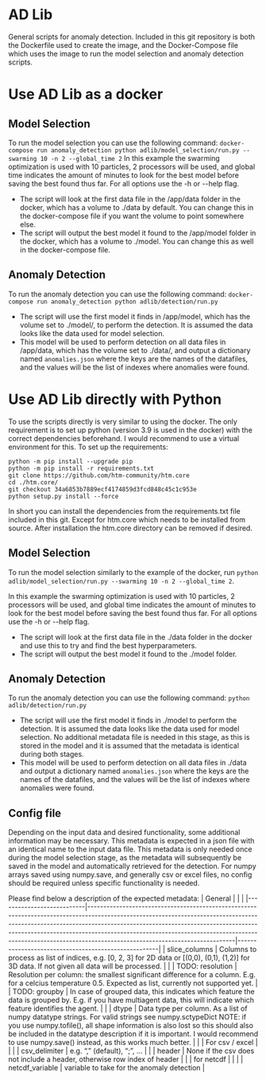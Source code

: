 # AD Lib
General scripts for anomaly detection. Included in this git repository is both the Dockerfile used to create the image, and the Docker-Compose file which uses the image to run the model selection and anomaly detection scripts. 

# Use AD Lib as a docker

## Model Selection
To run the model selection you can use the following command:
`docker-compose run anomaly_detection python adlib/model_selection/run.py --swarming 10 -n 2 --global_time 2`
In this example the swarming optimization is used with 10 particles, 2 processors will be used, and global time indicates the amount of minutes to look for the best model before saving the best found thus far. For all options use the -h or --help flag. 
- The script will look at the first data file in the /app/data folder in the docker, which has a volume to ./data by default. You can change this in the docker-compose file if you want the volume to point somewhere else. 
- The script will output the best model it found to the /app/model folder in the docker, which has a volume to ./model. You can change this as well in the docker-compose file.

## Anomaly Detection
To run the anomaly detection you can use the following command:
`docker-compose run anomaly_detection python adlib/detection/run.py`
- The script will use the first model it finds in /app/model, which has the volume set to ./model/, to perform the detection. It is assumed the data looks like the data used for model selection.
- This model will be used to perform detection on all data files in /app/data, which has the volume set to ./data/, and output a dictionary named `anomalies.json` where the keys are the names of the datafiles, and the values will be the list of indexes where anomalies were found.

# Use AD Lib directly with Python
To use the scripts directly is very similar to using the docker. The only requirement is to set up python (version 3.9 is used in the docker) with the correct dependencies beforehand.
I would recommend to use a virtual environment for this. To set up the requirements:

```
python -m pip install --upgrade pip
python -m pip install -r requirements.txt
git clone https://github.com/htm-community/htm.core
cd ./htm.core/
git checkout 34a6853b7889ecf4174859d3fcd848c45c1c953e
python setup.py install --force
```

In short you can install the dependencies from the requirements.txt file included in this git. Except for htm.core which needs to be installed from source. After installation the htm.core directory can be removed if desired. 

## Model Selection

To run the model selection similarly to the example of the docker, run `python adlib/model_selection/run.py --swarming 10 -n 2 --global_time 2`. 

In this example the swarming optimization is used with 10 particles, 2 processors will be used, and global time indicates the amount of minutes to look for the best model before saving the best found thus far. For all options use the -h or --help flag. 
- The script will look at the first data file in the ./data folder in the docker and use this to try and find the best hyperparameters.
- The script will output the best model it found to the ./model folder. 

## Anomaly Detection
To run the anomaly detection you can use the following command:
`python adlib/detection/run.py`
- The script will use the first model it finds in ./model to perform the detection. It is assumed the data looks like the data used for model selection. No additional metadata file is needed in this stage, as this is stored in the model and it is assumed that the metadata is identical during both stages.
- This model will be used to perform detection on all data files in ./data and output a dictionary named `anomalies.json` where the keys are the names of the datafiles, and the values will be the list of indexes where anomalies were found.

## Config file
Depending on the input data and desired functionality, some additional information may be necessary. This metadata is expected in a json file with an identical name to the input data file. This metadata is only needed once during the model selection stage, as the metadata will subsequently be saved in the model and automatically retrieved for the detection. For numpy arrays saved using numpy.save, and generally csv or excel files, no config should be required unless specific functionality is needed.

Please find below a description of the expected metadata:
|     General               |                                                                                                                                                                                                                                                                                                                                                                      |                                                     |
|---------------------------|----------------------------------------------------------------------------------------------------------------------------------------------------------------------------------------------------------------------------------------------------------------------------------------------------------------------------------------------------------------------|-----------------------------------------------------|
|     slice_columns    |     Columns   to process as list of indices, e.g. [0, 2, 3] for 2D data or [(0,0), (0,1), (1,2)] for 3D data. If not given all data will be processed.                                                                                                                                                                                                                                                  |                                                     |
|     TODO: resolution            |     Resolution   per column: the smallest significant difference for a column. E.g. for a   celcius temperature 0.5. Expected as list, currently not supported yet.                                                                                                                                                                                                  |
|     TODO: groupby            |     In case of grouped data, this indicates which feature the data is grouped by. E.g. if you have multiagent data, this will indicate which feature identifies the agent.                                                                                                                                                                                                  |                                                      |
|     dtype                 |     Data type   per column. As a list of numpy datatype strings. For valid strings see numpy.sctypeDict                 NOTE: if you use numpy.tofile(),   all shape information is also lost so this should also be included in the   datatype description if it is important. I would recommend to use   numpy.save() instead, as this works much better.          |                                                     |
|     For csv /   excel     |                                                                                                                                                                                                                                                                                                                                                                      |                                                     |
|     csv_delimiter         |     e.g. “,”   (default), “;”, …                                                                                                                                                                                                                                                                                                                                     |                                                     |
|     header                |     None if   the csv does not include a header, otherwise row index of header                                                                                                                                                                                                                                                                                       |                                                     |
|     for   netcdf          |                                                                                                                                                                                                                                                                                                                                                                      |                                                     |
|     netcdf_variable       |    variable   to take for the anomaly detection    |